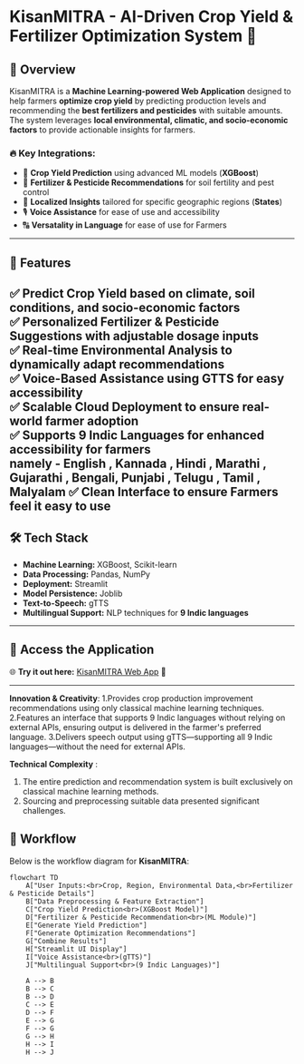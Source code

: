 # KisanMITRA - AI-Driven Crop Yield & Fertilizer Optimization System 🌾

## 🚀 Overview
KisanMITRA is a **Machine Learning-powered Web Application** designed to help farmers **optimize crop yield** by predicting production levels and recommending the **best fertilizers and pesticides** with suitable amounts. The system leverages **local environmental, climatic, and socio-economic factors** to provide actionable insights for farmers.

### 🔥 Key Integrations:
- 🌿 **Crop Yield Prediction** using advanced ML models (**XGBoost**)
- 🧪 **Fertilizer & Pesticide Recommendations** for soil fertility and pest control
- 📍 **Localized Insights** tailored for specific geographic regions (**States**)
- 🎙 **Voice Assistance** for ease of use and accessibility
- 🔠 **Versatality in Language** for ease of use for Farmers

---

## 🌟 Features
✅ **Predict Crop Yield** based on **climate, soil conditions, and socio-economic factors**  
✅ **Personalized Fertilizer & Pesticide Suggestions** with **adjustable dosage inputs**  
✅ **Real-time Environmental Analysis** to dynamically adapt recommendations  
✅ **Voice-Based Assistance** using **GTTS** for **easy accessibility**  
✅ **Scalable Cloud Deployment** to ensure **real-world farmer adoption**  
✅ **Supports 9 Indic Languages** for enhanced accessibility for farmers  
    namely - English , Kannada , Hindi , Marathi , Gujarathi , Bengali, Punjabi , Telugu , Tamil , Malyalam
✅ **Clean Interface** to ensure Farmers feel it easy to use
---

## 🛠️ Tech Stack
- **Machine Learning:** XGBoost, Scikit-learn  
- **Data Processing:** Pandas, NumPy  
- **Deployment:** Streamlit  
- **Model Persistence:** Joblib  
- **Text-to-Speech:** gTTS  
- **Multilingual Support:** NLP techniques for **9 Indic languages**  

---

## 🔗 Access the Application
🌐 **Try it out here:** [KisanMITRA Web App](https://kisanmitra.streamlit.app/) 🚜

---
**Innovation & Creativity**:
1.Provides crop production improvement recommendations using only classical machine learning techniques.
2.Features an interface that supports 9 Indic languages without relying on external APIs, ensuring output is delivered in the farmer's preferred language.
3.Delivers speech output using gTTS—supporting all 9 Indic languages—without the need for external APIs.

**Technical Complexity** :
1. The entire prediction and recommendation system is built exclusively on classical machine learning methods.
2. Sourcing and preprocessing suitable data presented significant challenges.


## 🔄 Workflow

Below is the workflow diagram for **KisanMITRA**:

```mermaid
flowchart TD
    A["User Inputs:<br>Crop, Region, Environmental Data,<br>Fertilizer & Pesticide Details"]
    B["Data Preprocessing & Feature Extraction"]
    C["Crop Yield Prediction<br>(XGBoost Model)"]
    D["Fertilizer & Pesticide Recommendation<br>(ML Module)"]
    E["Generate Yield Prediction"]
    F["Generate Optimization Recommendations"]
    G["Combine Results"]
    H["Streamlit UI Display"]
    I["Voice Assistance<br>(gTTS)"]
    J["Multilingual Support<br>(9 Indic Languages)"]

    A --> B
    B --> C
    B --> D
    C --> E
    D --> F
    E --> G
    F --> G
    G --> H
    H --> I
    H --> J

